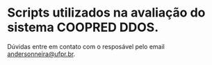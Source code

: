 # Scripts utilizados na avaliação do sistema COOPRED DDOS.

Dúvidas entre em contato com o resposável pelo email andersonneira@ufpr.br.
